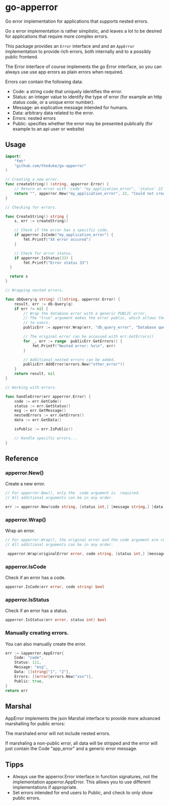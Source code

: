 # go-apperror
Go error implementation for applications that supports nested errors.


Go s error  implementation is rather simplistic,  and leaves a lot to be desired
for applications that require more complex errors.

This package provides an `Error` interface and and an `AppError` implementation to 
provide rich errors, both internally and to a possibly public frontend.

The Error interface of course implements the go Error interface,
so you can always use use app errors as plain errors when required.

Errors can contain the following data:

* Code: a string code that uniquely identifies the error.
* Status: an integer value to identify the type of error (for example an http status code, or a unique error number).
* Message: an explicative message intended for humans.
* Data: arbitrary data related to the error.
* Errors: nested errors
* Public: specifies whether the error may be presented publically (for example to an api user or website)


## Usage

```go
import(
	"fmt"
	"github.com/theduke/go-apperror"
)

// Creating a new error.
func createString() (string, apperror.Error) {
	// Return an error with 'code' "my_application_error", 'status' 22 and a message.
	return "", apperror.New("my_application_error", 22, "Could not create string")
}

// Checking for errors.

func CreateString() string {
	s, err := createString()

	// Check if the error has a specific code.
	if apperror.IsCode("my_application_error") {
		fmt.Printf("XX error occured")
	} 

	// Check for error status.
	if apperror.IsStatus(33) {
		fmt.Printf("Error status 33")
  }

  return s
}

// Wrapping nested errors.

func dbQuery(q string) ([]string, apperror.Error) {
	result, err := db.Query(q)
	if err != nil {
		// Wrap the database error with a generic PUBLIC error.
		// The "true" argument makes the error public, which allows the error to be presented
		// to users.
		publicErr := apperror.Wrap(err, "db_query_error", "Database query failed", true)

		// The original error can be accessed with err.GetErrors()
		for _, err := range  publicErr.GetErrors() {
			fmt.Printf("Nested error: %v\n", err)
		}

		// Additional nested errors can be added.
		publicErr.AddError(errors.New("other_error"))
	}
	return result, nil
}

// Working with errors.

func handleError(err apperror.Error) {
	code := err.GetCode()
	status := err.GetStatus()
	msg := err.GetMessage()
	nestedErrors := err.GetErrors()
	data := err.GetData()

	isPublic := err.IsPublic()

	// Handle specific errors...
}
```

## Reference

### apperror.New()

Create a new error.

```go
// For apperror.New(), only the  code argument is  required.
// All additional arguments can be in any order.

err := apperror.New(code string, [status int,] [message string,] [data interface{}, ] [isPublic bool,] [nestedErrors []error])
```

### apperror.Wrap()

Wrap an error.

```go
// For apperror.Wrap(), the original error and the code argument are required.
// All additional arguments can be in any order.

 apperror.Wrap(originalError error, code string, [status int,] [message string,] [data interface{}, ] [isPublic bool,]) apperror.Error
```

### apperror.IsCode

Check if an error has a code.

```go
apperror.IsCode(err error, code string) bool
```

### apperror.IsStatus

Check if an error has a status.

```go
apperror.IsStatus(err error, status int) bool
```

### Manually creating errors.

You can also manually create the error.

```go
err := &apperror.AppError{
	Code: "code",
	Status: 111,
	Message: "msg",
	Data: []string{"1", "2"},
	Errors: []error{errors.New("xxx")},
	Public: true,
}
return err
```

## Marshal

AppError implements the json Marshal interface to provide more advanced marshalling for 
public errors:

The marshaled error will not include nested errors.

If marshaling a non-public error, all data will be stripped and 
the error will just contain the Code "app_error" and a generic error message.

## Tipps

* Always use the apperror.Error interface in function signatures, not the implementation apperror.AppError. This allows you to use different implementations if appropriate.
* Set errors intended for end users to Public, and check to only show public errors.
